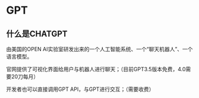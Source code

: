 # GPT

## 什么是CHATGPT

由美国的OPEN AI实验室研发出来的一个人工智能系统、一个“聊天机器人”、一个语言模型。  

官网提供了可视化界面给用户与机器人进行聊天；（目前GPT3.5版本免费，4.0需要20刀每月）  

开发者也可以直接调用GPT API，与GPT进行交互；（需要收费）  



